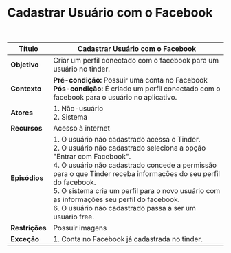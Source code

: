 # Cadastrar Usuário com o Facebook

<br />

|Título|Cadastrar [Usuário](/modelagem/lexicos#Usuario) com o Facebook|
|------|--------------------------------|
|**Objetivo**|Criar um perfil conectado com o facebook para um usuário no tinder.|
|**Contexto**|**Pré-condição:** Possuir uma conta no Facebook<br />**Pós-condição:** É criado um perfil conectado com o facebook para o usuário no aplicativo.|
|**Atores**|1. Não-usuário<br />2. Sistema|
|**Recursos**|Acesso à internet|
|**Episódios**|1. O usuário não cadastrado acessa o Tinder.<br />2. O usuário não cadastrado seleciona a opção "Entrar com Facebook".<br />4. O usuário não cadastrado concede a permissão para o que Tinder receba informações do seu perfil do facebook.<br />5. O sistema cria um perfil para o novo usuário com as informações seu perfil do facebook.<br />6. O usuário não cadastrado passa a ser um usuário free.|
|**Restrições**|Possuir imagens|
|**Exceção**|1. Conta no Facebook já cadastrada no tinder.|
